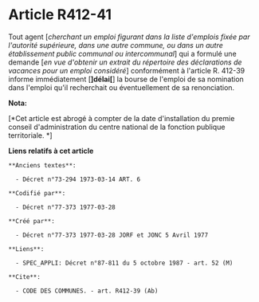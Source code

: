 # Article R412-41

Tout agent [*cherchant un emploi figurant dans la liste d'emplois fixée par l'autorité supérieure, dans une autre commune, ou
dans un autre établissement public communal ou intercommunal*] qui a formulé une demande [*en vue d'obtenir un extrait du
répertoire des déclarations de vacances pour un emploi considéré*] conformément à l'article R. 412-39 informe immédiatement
[**]délai[**] la bourse de l'emploi de sa nomination dans l'emploi qu'il recherchait ou éventuellement de sa renonciation.

**Nota:**

[*Cet article est abrogé à compter de la date d'installation du premie conseil d'administration du centre national de la
fonction publique territoriale. *]

**Liens relatifs à cet article**

	**Anciens textes**:

	  - Décret n°73-294 1973-03-14 ART. 6

	**Codifié par**:

	  - Décret n°77-373 1977-03-28

	**Créé par**:

	  - Décret n°77-373 1977-03-28 JORF et JONC 5 Avril 1977

	**Liens**:

	  - SPEC_APPLI: Décret n°87-811 du 5 octobre 1987 - art. 52 (M)

	**Cite**:

	  - CODE DES COMMUNES. - art. R412-39 (Ab)
